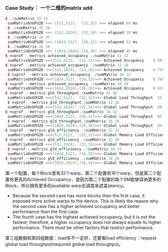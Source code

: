 ### Case Study： 一个二维的matrix add
```cpp
$ ./sumMatrix 32 32
 sumMatrixOnGPU2D <<< (512,512),  (32,32) >>> elapsed 60 ms
 $ ./sumMatrix 32 16
 sumMatrixOnGPU2D <<< (512,1024), (32,16) >>> elapsed 38 ms
 $ ./sumMatrix 16 32
 sumMatrixOnGPU2D <<< (1024,512), (16,32) >>> elapsed 51 ms
 $ ./sumMatrix 16 16
 sumMatrixOnGPU2D <<< (1024,1024),(16,16) >>> elapsed 46 ms
$ nvprof --metrics achieved_occupancy ./sumMatrix 32 32
 sumMatrixOnGPU2D <<<(512,512),  (32,32)>>> Achieved Occupancy    0.501071 
$ nvprof --metrics achieved_occupancy ./sumMatrix 32 16
 sumMatrixOnGPU2D <<<(512,1024), (32,16)>>> Achieved Occupancy    0.736900
 $ nvprof --metrics achieved_occupancy ./sumMatrix 16 32
 sumMatrixOnGPU2D <<<(1024,512), (16,32)>>> Achieved Occupancy    0.766037 
$ nvprof --metrics achieved_occupancy ./sumMatrix 16 16
 sumMatrixOnGPU2D <<<(1024,1024),(16,16)>>> Achieved Occupancy    0.810691
$ nvprof --metrics gld_throughput./sumMatrix 32 32
 sumMatrixOnGPU2D <<<(512,512),  (32,32)>>> Global Load Throughput  35.908GB/s
 $ nvprof --metrics gld_throughput./sumMatrix 32 16
 sumMatrixOnGPU2D <<<(512,1024), (32,16)>>> Global Load Throughput  56.478GB/s 
$ nvprof --metrics gld_throughput./sumMatrix 16 32
 sumMatrixOnGPU2D <<<(1024,512), (16,32)>>> Global Load Throughput  85.195GB/s
 $ nvprof --metrics gld_throughput./sumMatrix 16 16
 sumMatrixOnGPU2D <<<(1024,1024),(16,16)>>> Global Load Throughput  94.708GB/s
$ nvprof --metrics gld_efficiency ./sumMatrix 32 32
 sumMatrixOnGPU2D <<<(512,512),  (32,32)>>> Global Memory Load Efficiency 100.00% 
$ nvprof --metrics gld_efficiency ./sumMatrix 32 16
 sumMatrixOnGPU2D <<<(512,1024), (32,16)>>> Global Memory Load Efficiency 100.00%
 $ nvprof --metrics gld_efficiency ./sumMatrix 16 32
 sumMatrixOnGPU2D <<<(1024,512), (16,32)>>> Global Memory Load Efficiency 49.96% 
$ nvprof --metrics gld_efficiency ./sumMatrix 16 16
 sumMatrixOnGPU2D <<<(1024,1024),(16,16)>>> Global Memory Load Efficiency 49.80%
```
第一个配置，每个Block里有32个warp，第二个配置有16个warp，但是第二个配置有更高的Achieved Occupancy，是因为第二个配置的每个SM能够容纳更多的Block，所以拥有更多的available warp去调度来遮盖latency。
- Because the second case has more blocks than the first case, it exposed more active warps to the device. This is likely the reason why the second case has a higher achieved occupancy and better performance than the first case.
- The fourth case has the highest achieved occupancy, but it is not the fastest; therefore, a higher occupancy does not always equate to higher performance. There must be other factors that restrict performance.

第三组数据和第四组数据：load多不一定好，还要看load efficiency：request global load throughput/required global load throughput。
